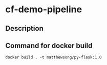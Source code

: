 # cf-demo-pipeline

## Description

## Command for docker build

`docker build . -t matthewsong/py-flask:1.0`
